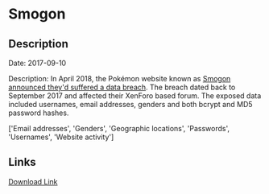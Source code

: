 # Smogon

## Description

Date: 2017-09-10

Description:
In April 2018, the Pokémon website known as <a href="https://www.smogon.com/forums/threads/we-were-hacked-recently-you-may-potentially-want-to-change-your-passwords.3632265/" target="_blank" rel="noopener">Smogon announced they'd suffered  a data breach</a>. The breach dated back to September 2017 and affected their XenForo based forum. The exposed data included usernames, email addresses, genders and both bcrypt and MD5 password hashes.


['Email addresses', 'Genders', 'Geographic locations', 'Passwords', 'Usernames', 'Website activity']

## Links

[Download Link](https://link-to.net/1229997/832.4080800017327/dynamic/?r=aHR0cHM6Ly93d3cubWVkaWFmaXJlLmNvbS92aWV3L3NHMWpQWUhKaGlRMzlBUS9zbW9nb24uY29tL2ZpbGU=)